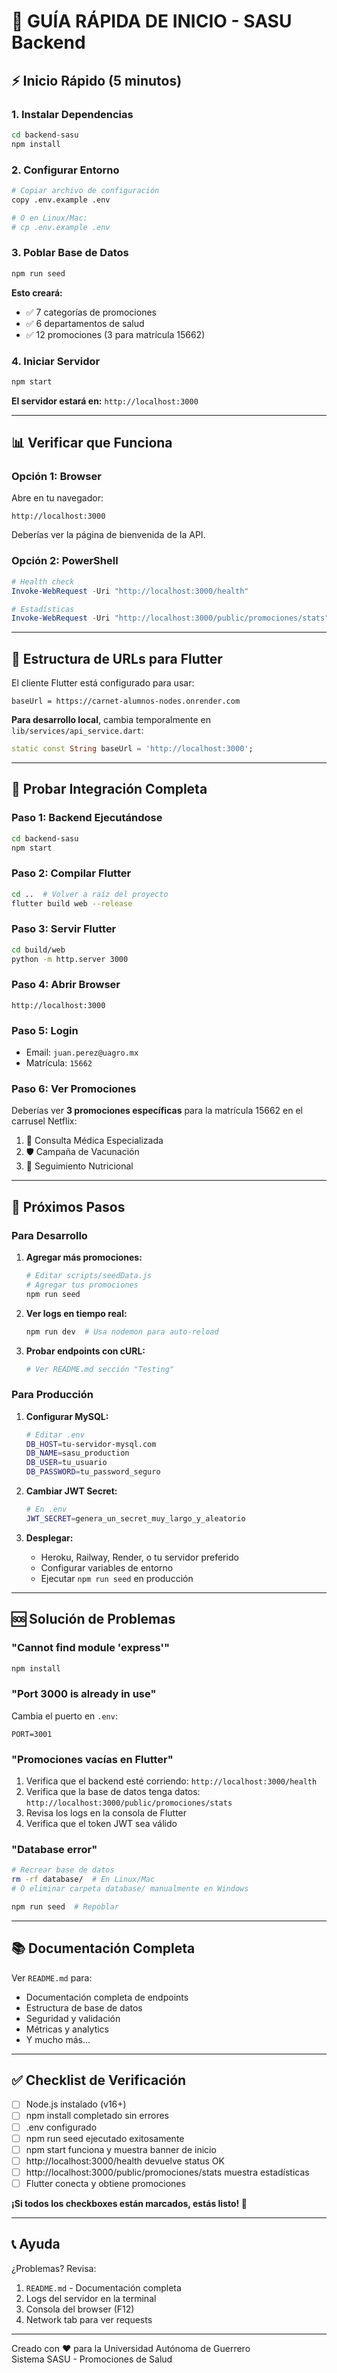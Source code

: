 # 🚀 GUÍA RÁPIDA DE INICIO - SASU Backend

## ⚡ Inicio Rápido (5 minutos)

### 1. Instalar Dependencias

```bash
cd backend-sasu
npm install
```

### 2. Configurar Entorno

```bash
# Copiar archivo de configuración
copy .env.example .env

# O en Linux/Mac:
# cp .env.example .env
```

### 3. Poblar Base de Datos

```bash
npm run seed
```

**Esto creará:**
- ✅ 7 categorías de promociones
- ✅ 6 departamentos de salud  
- ✅ 12 promociones (3 para matrícula 15662)

### 4. Iniciar Servidor

```bash
npm start
```

**El servidor estará en:** `http://localhost:3000`

---

## 📊 Verificar que Funciona

### Opción 1: Browser

Abre en tu navegador:
```
http://localhost:3000
```

Deberías ver la página de bienvenida de la API.

### Opción 2: PowerShell

```powershell
# Health check
Invoke-WebRequest -Uri "http://localhost:3000/health"

# Estadísticas
Invoke-WebRequest -Uri "http://localhost:3000/public/promociones/stats"
```

---

## 🔧 Estructura de URLs para Flutter

El cliente Flutter está configurado para usar:

```
baseUrl = https://carnet-alumnos-nodes.onrender.com
```

**Para desarrollo local**, cambia temporalmente en `lib/services/api_service.dart`:

```dart
static const String baseUrl = 'http://localhost:3000';
```

---

## 📱 Probar Integración Completa

### Paso 1: Backend Ejecutándose

```bash
cd backend-sasu
npm start
```

### Paso 2: Compilar Flutter

```bash
cd ..  # Volver a raíz del proyecto
flutter build web --release
```

### Paso 3: Servir Flutter

```bash
cd build/web
python -m http.server 3000
```

### Paso 4: Abrir Browser

```
http://localhost:3000
```

### Paso 5: Login

- Email: `juan.perez@uagro.mx`
- Matrícula: `15662`

### Paso 6: Ver Promociones

Deberías ver **3 promociones específicas** para la matrícula 15662 en el carrusel Netflix:
1. 🏥 Consulta Médica Especializada
2. 🛡️ Campaña de Vacunación
3. 🥗 Seguimiento Nutricional

---

## 🎯 Próximos Pasos

### Para Desarrollo

1. **Agregar más promociones:**
   ```bash
   # Editar scripts/seedData.js
   # Agregar tus promociones
   npm run seed
   ```

2. **Ver logs en tiempo real:**
   ```bash
   npm run dev  # Usa nodemon para auto-reload
   ```

3. **Probar endpoints con cURL:**
   ```bash
   # Ver README.md sección "Testing"
   ```

### Para Producción

1. **Configurar MySQL:**
   ```bash
   # Editar .env
   DB_HOST=tu-servidor-mysql.com
   DB_NAME=sasu_production
   DB_USER=tu_usuario
   DB_PASSWORD=tu_password_seguro
   ```

2. **Cambiar JWT Secret:**
   ```bash
   # En .env
   JWT_SECRET=genera_un_secret_muy_largo_y_aleatorio
   ```

3. **Desplegar:**
   - Heroku, Railway, Render, o tu servidor preferido
   - Configurar variables de entorno
   - Ejecutar `npm run seed` en producción

---

## 🆘 Solución de Problemas

### "Cannot find module 'express'"

```bash
npm install
```

### "Port 3000 is already in use"

Cambia el puerto en `.env`:
```
PORT=3001
```

### "Promociones vacías en Flutter"

1. Verifica que el backend esté corriendo: `http://localhost:3000/health`
2. Verifica que la base de datos tenga datos: `http://localhost:3000/public/promociones/stats`
3. Revisa los logs en la consola de Flutter
4. Verifica que el token JWT sea válido

### "Database error"

```bash
# Recrear base de datos
rm -rf database/  # En Linux/Mac
# O eliminar carpeta database/ manualmente en Windows

npm run seed  # Repoblar
```

---

## 📚 Documentación Completa

Ver `README.md` para:
- Documentación completa de endpoints
- Estructura de base de datos
- Seguridad y validación
- Métricas y analytics
- Y mucho más...

---

## ✅ Checklist de Verificación

- [ ] Node.js instalado (v16+)
- [ ] npm install completado sin errores
- [ ] .env configurado
- [ ] npm run seed ejecutado exitosamente
- [ ] npm start funciona y muestra banner de inicio
- [ ] http://localhost:3000/health devuelve status OK
- [ ] http://localhost:3000/public/promociones/stats muestra estadísticas
- [ ] Flutter conecta y obtiene promociones

**¡Si todos los checkboxes están marcados, estás listo! 🎉**

---

## 📞 Ayuda

¿Problemas? Revisa:
1. `README.md` - Documentación completa
2. Logs del servidor en la terminal
3. Consola del browser (F12)
4. Network tab para ver requests

---

Creado con ❤️ para la Universidad Autónoma de Guerrero  
Sistema SASU - Promociones de Salud